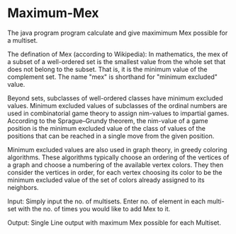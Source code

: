 # Maximum-Mex
The java program program calculate and give maximimum Mex possible for a multiset.

The defination of Mex (according to Wikipedia): In mathematics, the mex of a subset of a well-ordered set is the smallest value from the whole set that does not belong to the subset. That is, it is the minimum value of the complement set. The name "mex" is shorthand for "minimum excluded" value.

Beyond sets, subclasses of well-ordered classes have minimum excluded values. Minimum excluded values of subclasses of the ordinal numbers are used in combinatorial game theory to assign nim-values to impartial games. According to the Sprague–Grundy theorem, the nim-value of a game position is the minimum excluded value of the class of values of the positions that can be reached in a single move from the given position.

Minimum excluded values are also used in graph theory, in greedy coloring algorithms. These algorithms typically choose an ordering of the vertices of a graph and choose a numbering of the available vertex colors. They then consider the vertices in order, for each vertex choosing its color to be the minimum excluded value of the set of colors already assigned to its neighbors.

Input:
Simply input the no. of multisets.
Enter no. of element in each multi-set with the no. of times you would like to add Mex to it.

Output: Single Line output with maximum Mex possible for each Multiset. 
